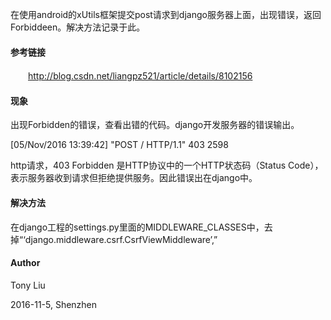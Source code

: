 在使用android的xUtils框架提交post请求到django服务器上面，出现错误，返回Forbiddeen。解决方法记录于此。

####  参考链接

　　http://blog.csdn.net/liangpz521/article/details/8102156

#### 现象

出现Forbidden的错误，查看出错的代码。django开发服务器的错误输出。

[05/Nov/2016 13:39:42] "POST / HTTP/1.1" 403 2598

http请求，403 Forbidden 是HTTP协议中的一个HTTP状态码（Status Code），表示服务器收到请求但拒绝提供服务。因此错误出在django中。

#### 解决方法

在django工程的settings.py里面的MIDDLEWARE_CLASSES中，去掉“‘django.middleware.csrf.CsrfViewMiddleware’,”

#### Author

Tony Liu

2016-11-5, Shenzhen